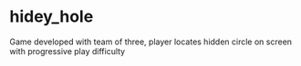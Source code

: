 # hidey_hole
Game developed with team of three, player locates hidden circle on screen with progressive play difficulty
